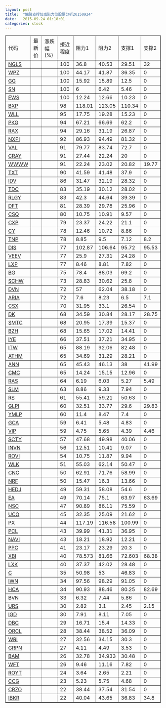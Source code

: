 ```yaml
---
layout: post
title:  "触碰支撑位或阻力位股票分析20150924"
date:   2015-09-24 01:18:01
categories: stock
---
```

<script type="text/javascript">
var stockList = []
stockList.push('gb_ngls');
stockList.push('gb_wpz');
stockList.push('gb_gg');
stockList.push('gb_sn');
stockList.push('gb_ews');
stockList.push('gb_bxp');
stockList.push('gb_wll');
stockList.push('gb_pkg');
stockList.push('gb_rax');
stockList.push('gb_nxpi');
stockList.push('gb_val');
stockList.push('gb_cray');
stockList.push('gb_wwww');
stockList.push('gb_txt');
stockList.push('gb_idv');
stockList.push('gb_tdc');
stockList.push('gb_rlgy');
stockList.push('gb_dft');
stockList.push('gb_csq');
stockList.push('gb_cxp');
stockList.push('gb_cy');
stockList.push('gb_tnp');
stockList.push('gb_dis');
stockList.push('gb_veev');
stockList.push('gb_lxp');
stockList.push('gb_bg');
stockList.push('gb_schw');
stockList.push('gb_dvn');
stockList.push('gb_aria');
stockList.push('gb_csx');
stockList.push('gb_dk');
stockList.push('gb_smtc');
stockList.push('gb_bzh');
stockList.push('gb_iye');
stockList.push('gb_itw');
stockList.push('gb_athm');
stockList.push('gb_ann');
stockList.push('gb_cmc');
stockList.push('gb_ras');
stockList.push('gb_slm');
stockList.push('gb_rs');
stockList.push('gb_glpi');
stockList.push('gb_ymlp');
stockList.push('gb_gca');
stockList.push('gb_vip');
stockList.push('gb_scty');
stockList.push('gb_invn');
stockList.push('gb_rovi');
stockList.push('gb_wlk');
stockList.push('gb_cnc');
stockList.push('gb_nrf');
stockList.push('gb_hedj');
stockList.push('gb_ea');
stockList.push('gb_nsc');
stockList.push('gb_uco');
stockList.push('gb_px');
stockList.push('gb_pcl');
stockList.push('gb_navi');
stockList.push('gb_ppc');
stockList.push('gb_xbi');
stockList.push('gb_lxk');
stockList.push('gb_c');
stockList.push('gb_iwn');
stockList.push('gb_hca');
stockList.push('gb_bvn');
stockList.push('gb_urs');
stockList.push('gb_igd');
stockList.push('gb_dbc');
stockList.push('gb_orcl');
stockList.push('gb_wri');
stockList.push('gb_grpn');
stockList.push('gb_bam');
stockList.push('gb_wft');
stockList.push('gb_royt');
stockList.push('gb_ccg');
stockList.push('gb_crzo');
stockList.push('gb_ibkr');
</script>
<table border="1">
 <tr>
 <td>代码</td>
 <td>最新价</td>
 <td>涨跌幅(%)</td>
 <td>接近程度</td>
 <td>阻力1</td>
 <td>阻力2</td>
 <td>支撑1</td>
 <td>支撑2</td>
</tr>
  <tr id="ngls" class="green">
  <td><a href="http://stock.finance.sina.com.cn/usstock/quotes/NGLS.html" target="_blank">NGLS</a></td><td></td><td></td><td>100</td><td>36.8</td><td>40.53</td><td>29.51</td><td>32</td></tr>
  <tr id="wpz" class="green">
  <td><a href="http://stock.finance.sina.com.cn/usstock/quotes/WPZ.html" target="_blank">WPZ</a></td><td></td><td></td><td>100</td><td>44.17</td><td>41.87</td><td>36.35</td><td>0</td></tr>
  <tr id="gg" class="green">
  <td><a href="http://stock.finance.sina.com.cn/usstock/quotes/GG.html" target="_blank">GG</a></td><td></td><td></td><td>100</td><td>15.92</td><td>15.89</td><td>12.5</td><td>0</td></tr>
  <tr id="sn" class="red">
  <td><a href="http://stock.finance.sina.com.cn/usstock/quotes/SN.html" target="_blank">SN</a></td><td></td><td></td><td>100</td><td>6</td><td>6.42</td><td>5.46</td><td>0</td></tr>
  <tr id="ews" class="green">
  <td><a href="http://stock.finance.sina.com.cn/usstock/quotes/EWS.html" target="_blank">EWS</a></td><td></td><td></td><td>100</td><td>12.24</td><td>12.66</td><td>10.23</td><td>0</td></tr>
  <tr id="bxp" class="red">
  <td><a href="http://stock.finance.sina.com.cn/usstock/quotes/BXP.html" target="_blank">BXP</a></td><td></td><td></td><td>98</td><td>118.01</td><td>123.05</td><td>110.34</td><td>0</td></tr>
  <tr id="wll" class="red">
  <td><a href="http://stock.finance.sina.com.cn/usstock/quotes/WLL.html" target="_blank">WLL</a></td><td></td><td></td><td>95</td><td>17.75</td><td>19.28</td><td>15.23</td><td>0</td></tr>
  <tr id="pkg" class="green">
  <td><a href="http://stock.finance.sina.com.cn/usstock/quotes/PKG.html" target="_blank">PKG</a></td><td></td><td></td><td>94</td><td>67.21</td><td>66.69</td><td>62.2</td><td>0</td></tr>
  <tr id="rax" class="red">
  <td><a href="http://stock.finance.sina.com.cn/usstock/quotes/RAX.html" target="_blank">RAX</a></td><td></td><td></td><td>94</td><td>29.16</td><td>31.19</td><td>26.87</td><td>0</td></tr>
  <tr id="nxpi" class="red">
  <td><a href="http://stock.finance.sina.com.cn/usstock/quotes/NXPI.html" target="_blank">NXPI</a></td><td></td><td></td><td>92</td><td>86.93</td><td>94.49</td><td>81.32</td><td>0</td></tr>
  <tr id="val" class="green">
  <td><a href="http://stock.finance.sina.com.cn/usstock/quotes/VAL.html" target="_blank">VAL</a></td><td></td><td></td><td>91</td><td>79.77</td><td>83.74</td><td>72.7</td><td>0</td></tr>
  <tr id="cray" class="green">
  <td><a href="http://stock.finance.sina.com.cn/usstock/quotes/CRAY.html" target="_blank">CRAY</a></td><td></td><td></td><td>91</td><td>27.44</td><td>22.24</td><td>20</td><td>0</td></tr>
  <tr id="wwww" class="red">
  <td><a href="http://stock.finance.sina.com.cn/usstock/quotes/WWWW.html" target="_blank">WWWW</a></td><td></td><td></td><td>91</td><td>22.24</td><td>23.02</td><td>20.82</td><td>19.77</td></tr>
  <tr id="txt" class="green">
  <td><a href="http://stock.finance.sina.com.cn/usstock/quotes/TXT.html" target="_blank">TXT</a></td><td></td><td></td><td>90</td><td>41.59</td><td>41.48</td><td>37.9</td><td>0</td></tr>
  <tr id="idv" class="green">
  <td><a href="http://stock.finance.sina.com.cn/usstock/quotes/IDV.html" target="_blank">IDV</a></td><td></td><td></td><td>86</td><td>31.47</td><td>32.19</td><td>28.32</td><td>0</td></tr>
  <tr id="tdc" class="green">
  <td><a href="http://stock.finance.sina.com.cn/usstock/quotes/TDC.html" target="_blank">TDC</a></td><td></td><td></td><td>83</td><td>35.19</td><td>30.12</td><td>28.02</td><td>0</td></tr>
  <tr id="rlgy" class="green">
  <td><a href="http://stock.finance.sina.com.cn/usstock/quotes/RLGY.html" target="_blank">RLGY</a></td><td></td><td></td><td>83</td><td>42.3</td><td>44.64</td><td>39.39</td><td>0</td></tr>
  <tr id="dft" class="green">
  <td><a href="http://stock.finance.sina.com.cn/usstock/quotes/DFT.html" target="_blank">DFT</a></td><td></td><td></td><td>81</td><td>28.39</td><td>29.78</td><td>25.96</td><td>0</td></tr>
  <tr id="csq" class="green">
  <td><a href="http://stock.finance.sina.com.cn/usstock/quotes/CSQ.html" target="_blank">CSQ</a></td><td></td><td></td><td>80</td><td>10.75</td><td>10.91</td><td>9.57</td><td>0</td></tr>
  <tr id="cxp" class="red">
  <td><a href="http://stock.finance.sina.com.cn/usstock/quotes/CXP.html" target="_blank">CXP</a></td><td></td><td></td><td>79</td><td>23.37</td><td>24.22</td><td>21.1</td><td>0</td></tr>
  <tr id="cy" class="green">
  <td><a href="http://stock.finance.sina.com.cn/usstock/quotes/CY.html" target="_blank">CY</a></td><td></td><td></td><td>78</td><td>12.46</td><td>10.72</td><td>8.86</td><td>0</td></tr>
  <tr id="tnp" class="red">
  <td><a href="http://stock.finance.sina.com.cn/usstock/quotes/TNP.html" target="_blank">TNP</a></td><td></td><td></td><td>78</td><td>8.85</td><td>9.5</td><td>7.12</td><td>8.2</td></tr>
  <tr id="dis" class="red">
  <td><a href="http://stock.finance.sina.com.cn/usstock/quotes/DIS.html" target="_blank">DIS</a></td><td></td><td></td><td>77</td><td>102.87</td><td>106.64</td><td>95.72</td><td>95.53</td></tr>
  <tr id="veev" class="red">
  <td><a href="http://stock.finance.sina.com.cn/usstock/quotes/VEEV.html" target="_blank">VEEV</a></td><td></td><td></td><td>77</td><td>25.9</td><td>27.31</td><td>24.28</td><td>0</td></tr>
  <tr id="lxp" class="red">
  <td><a href="http://stock.finance.sina.com.cn/usstock/quotes/LXP.html" target="_blank">LXP</a></td><td></td><td></td><td>77</td><td>8.46</td><td>8.81</td><td>7.82</td><td>0</td></tr>
  <tr id="bg" class="green">
  <td><a href="http://stock.finance.sina.com.cn/usstock/quotes/BG.html" target="_blank">BG</a></td><td></td><td></td><td>75</td><td>78.4</td><td>88.03</td><td>69.2</td><td>0</td></tr>
  <tr id="schw" class="red">
  <td><a href="http://stock.finance.sina.com.cn/usstock/quotes/SCHW.html" target="_blank">SCHW</a></td><td></td><td></td><td>73</td><td>28.83</td><td>30.62</td><td>25.8</td><td>0</td></tr>
  <tr id="dvn" class="green">
  <td><a href="http://stock.finance.sina.com.cn/usstock/quotes/DVN.html" target="_blank">DVN</a></td><td></td><td></td><td>72</td><td>57</td><td>62.04</td><td>38.18</td><td>0</td></tr>
  <tr id="aria" class="green">
  <td><a href="http://stock.finance.sina.com.cn/usstock/quotes/ARIA.html" target="_blank">ARIA</a></td><td></td><td></td><td>72</td><td>7.6</td><td>8.23</td><td>6.5</td><td>7.1</td></tr>
  <tr id="csx" class="green">
  <td><a href="http://stock.finance.sina.com.cn/usstock/quotes/CSX.html" target="_blank">CSX</a></td><td></td><td></td><td>70</td><td>31.95</td><td>33.1</td><td>26.54</td><td>0</td></tr>
  <tr id="dk" class="red">
  <td><a href="http://stock.finance.sina.com.cn/usstock/quotes/DK.html" target="_blank">DK</a></td><td></td><td></td><td>68</td><td>34.59</td><td>30.84</td><td>28.17</td><td>28.75</td></tr>
  <tr id="smtc" class="green">
  <td><a href="http://stock.finance.sina.com.cn/usstock/quotes/SMTC.html" target="_blank">SMTC</a></td><td></td><td></td><td>68</td><td>20.95</td><td>17.39</td><td>15.37</td><td>0</td></tr>
  <tr id="bzh" class="red">
  <td><a href="http://stock.finance.sina.com.cn/usstock/quotes/BZH.html" target="_blank">BZH</a></td><td></td><td></td><td>68</td><td>15.65</td><td>17.02</td><td>14.41</td><td>0</td></tr>
  <tr id="iye" class="green">
  <td><a href="http://stock.finance.sina.com.cn/usstock/quotes/IYE.html" target="_blank">IYE</a></td><td></td><td></td><td>66</td><td>37.51</td><td>37.21</td><td>34.95</td><td>0</td></tr>
  <tr id="itw" class="green">
  <td><a href="http://stock.finance.sina.com.cn/usstock/quotes/ITW.html" target="_blank">ITW</a></td><td></td><td></td><td>65</td><td>88.19</td><td>92.06</td><td>82.48</td><td>0</td></tr>
  <tr id="athm" class="green">
  <td><a href="http://stock.finance.sina.com.cn/usstock/quotes/ATHM.html" target="_blank">ATHM</a></td><td></td><td></td><td>65</td><td>34.69</td><td>31.29</td><td>28.21</td><td>0</td></tr>
  <tr id="ann" class="red">
  <td><a href="http://stock.finance.sina.com.cn/usstock/quotes/ANN.html" target="_blank">ANN</a></td><td></td><td></td><td>65</td><td>45.43</td><td>46.13</td><td>38</td><td>41.99</td></tr>
  <tr id="cmc" class="red">
  <td><a href="http://stock.finance.sina.com.cn/usstock/quotes/CMC.html" target="_blank">CMC</a></td><td></td><td></td><td>65</td><td>14.24</td><td>15.15</td><td>12.96</td><td>0</td></tr>
  <tr id="ras" class="green">
  <td><a href="http://stock.finance.sina.com.cn/usstock/quotes/RAS.html" target="_blank">RAS</a></td><td></td><td></td><td>64</td><td>6.19</td><td>6.03</td><td>5.27</td><td>5.49</td></tr>
  <tr id="slm" class="green">
  <td><a href="http://stock.finance.sina.com.cn/usstock/quotes/SLM.html" target="_blank">SLM</a></td><td></td><td></td><td>63</td><td>8.86</td><td>9.33</td><td>7.94</td><td>0</td></tr>
  <tr id="rs" class="red">
  <td><a href="http://stock.finance.sina.com.cn/usstock/quotes/RS.html" target="_blank">RS</a></td><td></td><td></td><td>61</td><td>55.41</td><td>59.21</td><td>50.63</td><td>0</td></tr>
  <tr id="glpi" class="green">
  <td><a href="http://stock.finance.sina.com.cn/usstock/quotes/GLPI.html" target="_blank">GLPI</a></td><td></td><td></td><td>60</td><td>32.51</td><td>33.77</td><td>29.6</td><td>29.83</td></tr>
  <tr id="ymlp" class="green">
  <td><a href="http://stock.finance.sina.com.cn/usstock/quotes/YMLP.html" target="_blank">YMLP</a></td><td></td><td></td><td>60</td><td>11.4</td><td>8.47</td><td>7.4</td><td>0</td></tr>
  <tr id="gca" class="green">
  <td><a href="http://stock.finance.sina.com.cn/usstock/quotes/GCA.html" target="_blank">GCA</a></td><td></td><td></td><td>59</td><td>6.41</td><td>5.48</td><td>4.83</td><td>0</td></tr>
  <tr id="vip" class="red">
  <td><a href="http://stock.finance.sina.com.cn/usstock/quotes/VIP.html" target="_blank">VIP</a></td><td></td><td></td><td>59</td><td>4.75</td><td>5.65</td><td>4.39</td><td>4.46</td></tr>
  <tr id="scty" class="red">
  <td><a href="http://stock.finance.sina.com.cn/usstock/quotes/SCTY.html" target="_blank">SCTY</a></td><td></td><td></td><td>57</td><td>47.68</td><td>49.98</td><td>40.06</td><td>0</td></tr>
  <tr id="invn" class="green">
  <td><a href="http://stock.finance.sina.com.cn/usstock/quotes/INVN.html" target="_blank">INVN</a></td><td></td><td></td><td>56</td><td>12.51</td><td>10.41</td><td>9.07</td><td>0</td></tr>
  <tr id="rovi" class="red">
  <td><a href="http://stock.finance.sina.com.cn/usstock/quotes/ROVI.html" target="_blank">ROVI</a></td><td></td><td></td><td>54</td><td>10.75</td><td>11.87</td><td>9.94</td><td>0</td></tr>
  <tr id="wlk" class="red">
  <td><a href="http://stock.finance.sina.com.cn/usstock/quotes/WLK.html" target="_blank">WLK</a></td><td></td><td></td><td>51</td><td>55.03</td><td>62.14</td><td>50.47</td><td>0</td></tr>
  <tr id="cnc" class="red">
  <td><a href="http://stock.finance.sina.com.cn/usstock/quotes/CNC.html" target="_blank">CNC</a></td><td></td><td></td><td>50</td><td>62.91</td><td>71.76</td><td>58.99</td><td>0</td></tr>
  <tr id="nrf" class="green">
  <td><a href="http://stock.finance.sina.com.cn/usstock/quotes/NRF.html" target="_blank">NRF</a></td><td></td><td></td><td>50</td><td>15.47</td><td>16.3</td><td>13.66</td><td>0</td></tr>
  <tr id="hedj" class="green">
  <td><a href="http://stock.finance.sina.com.cn/usstock/quotes/HEDJ.html" target="_blank">HEDJ</a></td><td></td><td></td><td>49</td><td>59.31</td><td>58.08</td><td>54.6</td><td>0</td></tr>
  <tr id="ea" class="red">
  <td><a href="http://stock.finance.sina.com.cn/usstock/quotes/EA.html" target="_blank">EA</a></td><td></td><td></td><td>49</td><td>70.14</td><td>75.1</td><td>63.97</td><td>63.69</td></tr>
  <tr id="nsc" class="green">
  <td><a href="http://stock.finance.sina.com.cn/usstock/quotes/NSC.html" target="_blank">NSC</a></td><td></td><td></td><td>47</td><td>90.89</td><td>86.11</td><td>75.59</td><td>0</td></tr>
  <tr id="uco" class="green">
  <td><a href="http://stock.finance.sina.com.cn/usstock/quotes/UCO.html" target="_blank">UCO</a></td><td></td><td></td><td>45</td><td>32.35</td><td>25.09</td><td>21.62</td><td>0</td></tr>
  <tr id="px" class="green">
  <td><a href="http://stock.finance.sina.com.cn/usstock/quotes/PX.html" target="_blank">PX</a></td><td></td><td></td><td>44</td><td>117.19</td><td>116.58</td><td>100.99</td><td>0</td></tr>
  <tr id="pcl" class="red">
  <td><a href="http://stock.finance.sina.com.cn/usstock/quotes/PCL.html" target="_blank">PCL</a></td><td></td><td></td><td>43</td><td>39.99</td><td>41.31</td><td>36.95</td><td>0</td></tr>
  <tr id="navi" class="green">
  <td><a href="http://stock.finance.sina.com.cn/usstock/quotes/NAVI.html" target="_blank">NAVI</a></td><td></td><td></td><td>43</td><td>18.21</td><td>18.92</td><td>12.21</td><td>0</td></tr>
  <tr id="ppc" class="green">
  <td><a href="http://stock.finance.sina.com.cn/usstock/quotes/PPC.html" target="_blank">PPC</a></td><td></td><td></td><td>41</td><td>23.17</td><td>23.29</td><td>20.3</td><td>0</td></tr>
  <tr id="xbi" class="green">
  <td><a href="http://stock.finance.sina.com.cn/usstock/quotes/XBI.html" target="_blank">XBI</a></td><td></td><td></td><td>40</td><td>78.573</td><td>81.66</td><td>72.603</td><td>68.38</td></tr>
  <tr id="lxk" class="green">
  <td><a href="http://stock.finance.sina.com.cn/usstock/quotes/LXK.html" target="_blank">LXK</a></td><td></td><td></td><td>40</td><td>37.37</td><td>42.02</td><td>28.48</td><td>0</td></tr>
  <tr id="c" class="red">
  <td><a href="http://stock.finance.sina.com.cn/usstock/quotes/C.html" target="_blank">C</a></td><td></td><td></td><td>35</td><td>50.98</td><td>53</td><td>46.83</td><td>0</td></tr>
  <tr id="iwn" class="green">
  <td><a href="http://stock.finance.sina.com.cn/usstock/quotes/IWN.html" target="_blank">IWN</a></td><td></td><td></td><td>34</td><td>97.56</td><td>98.29</td><td>91.05</td><td>0</td></tr>
  <tr id="hca" class="green">
  <td><a href="http://stock.finance.sina.com.cn/usstock/quotes/HCA.html" target="_blank">HCA</a></td><td></td><td></td><td>34</td><td>90.93</td><td>88.46</td><td>80.25</td><td>82.69</td></tr>
  <tr id="bvn" class="green">
  <td><a href="http://stock.finance.sina.com.cn/usstock/quotes/BVN.html" target="_blank">BVN</a></td><td></td><td></td><td>33</td><td>6.32</td><td>7.44</td><td>5.86</td><td>0</td></tr>
  <tr id="urs" class="red">
  <td><a href="http://stock.finance.sina.com.cn/usstock/quotes/URS.html" target="_blank">URS</a></td><td></td><td></td><td>30</td><td>2.82</td><td>3.1</td><td>2.45</td><td>2.15</td></tr>
  <tr id="igd" class="green">
  <td><a href="http://stock.finance.sina.com.cn/usstock/quotes/IGD.html" target="_blank">IGD</a></td><td></td><td></td><td>30</td><td>7.91</td><td>8.11</td><td>7.05</td><td>0</td></tr>
  <tr id="dbc" class="red">
  <td><a href="http://stock.finance.sina.com.cn/usstock/quotes/DBC.html" target="_blank">DBC</a></td><td></td><td></td><td>29</td><td>16.71</td><td>15.4</td><td>14.33</td><td>0</td></tr>
  <tr id="orcl" class="green">
  <td><a href="http://stock.finance.sina.com.cn/usstock/quotes/ORCL.html" target="_blank">ORCL</a></td><td></td><td></td><td>28</td><td>38.44</td><td>38.52</td><td>36.09</td><td>0</td></tr>
  <tr id="wri" class="green">
  <td><a href="http://stock.finance.sina.com.cn/usstock/quotes/WRI.html" target="_blank">WRI</a></td><td></td><td></td><td>27</td><td>32.56</td><td>34.15</td><td>30.3</td><td>0</td></tr>
  <tr id="grpn" class="red">
  <td><a href="http://stock.finance.sina.com.cn/usstock/quotes/GRPN.html" target="_blank">GRPN</a></td><td></td><td></td><td>27</td><td>4.11</td><td>4.49</td><td>3.53</td><td>0</td></tr>
  <tr id="bam" class="green">
  <td><a href="http://stock.finance.sina.com.cn/usstock/quotes/BAM.html" target="_blank">BAM</a></td><td></td><td></td><td>26</td><td>32.78</td><td>34.933</td><td>30.48</td><td>0</td></tr>
  <tr id="wft" class="red">
  <td><a href="http://stock.finance.sina.com.cn/usstock/quotes/WFT.html" target="_blank">WFT</a></td><td></td><td></td><td>26</td><td>9.46</td><td>11.16</td><td>7.82</td><td>0</td></tr>
  <tr id="royt" class="red">
  <td><a href="http://stock.finance.sina.com.cn/usstock/quotes/ROYT.html" target="_blank">ROYT</a></td><td></td><td></td><td>24</td><td>3.64</td><td>2.65</td><td>2.21</td><td>0</td></tr>
  <tr id="ccg" class="red">
  <td><a href="http://stock.finance.sina.com.cn/usstock/quotes/CCG.html" target="_blank">CCG</a></td><td></td><td></td><td>23</td><td>5.23</td><td>5.75</td><td>4.68</td><td>0</td></tr>
  <tr id="crzo" class="green">
  <td><a href="http://stock.finance.sina.com.cn/usstock/quotes/CRZO.html" target="_blank">CRZO</a></td><td></td><td></td><td>22</td><td>38.44</td><td>37.54</td><td>31.54</td><td>0</td></tr>
  <tr id="ibkr" class="red">
  <td><a href="http://stock.finance.sina.com.cn/usstock/quotes/IBKR.html" target="_blank">IBKR</a></td><td></td><td></td><td>22</td><td>40.04</td><td>43.65</td><td>36.83</td><td>34.8</td></tr>
</table>
